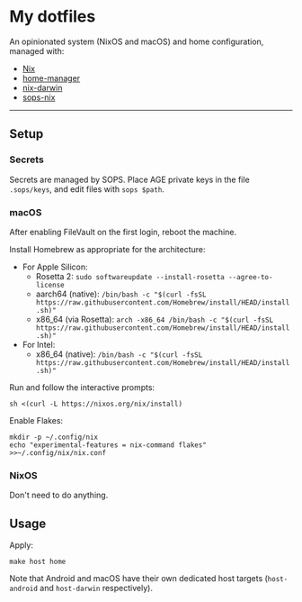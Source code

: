 # My dotfiles

An opinionated system (NixOS and macOS) and home configuration, managed with:

- [Nix](https://nixos.wiki/wiki/Nix_Ecosystem)
- [home-manager](https://github.com/nix-community/home-manager)
- [nix-darwin](https://github.com/nix-darwin/nix-darwin)
- [sops-nix](https://github.com/Mic92/sops-nix)

---

## Setup

### Secrets

Secrets are managed by SOPS. Place AGE private keys in the file `.sops/keys`, and edit files with `sops $path`.

### macOS

After enabling FileVault on the first login, reboot the machine.

Install Homebrew as appropriate for the architecture:

- For Apple Silicon:
  - Rosetta 2: `sudo softwareupdate --install-rosetta --agree-to-license`
  - aarch64 (native): `/bin/bash -c "$(curl -fsSL https://raw.githubusercontent.com/Homebrew/install/HEAD/install.sh)"`
  - x86_64 (via Rosetta): `arch -x86_64 /bin/bash -c "$(curl -fsSL https://raw.githubusercontent.com/Homebrew/install/HEAD/install.sh)"`
- For Intel:
  - x86_64 (native): `/bin/bash -c "$(curl -fsSL https://raw.githubusercontent.com/Homebrew/install/HEAD/install.sh)"`

Run and follow the interactive prompts:

```console
sh <(curl -L https://nixos.org/nix/install)
```

Enable Flakes:

```console
mkdir -p ~/.config/nix
echo "experimental-features = nix-command flakes" >>~/.config/nix/nix.conf
```

### NixOS

Don't need to do anything.

## Usage

Apply:

```console
make host home
```

Note that Android and macOS have their own dedicated host targets (`host-android` and `host-darwin` respectively).
